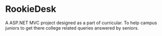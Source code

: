 # RookieDesk
A ASP.NET MVC project designed as a part of curricular. 
To help campus juniors to get there college related queries answered by seniors.
